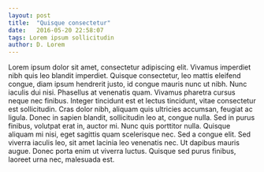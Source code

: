 ```yaml
---
layout: post
title:  "Quisque consectetur"
date:   2016-05-20 22:58:07
tags: Lorem ipsum sollicitudin
author: D. Lorem
---
```

Lorem ipsum dolor sit amet, consectetur adipiscing elit. Vivamus imperdiet nibh quis leo blandit imperdiet. Quisque consectetur, leo mattis eleifend congue, diam ipsum hendrerit justo, id congue mauris nunc ut nibh. Nunc iaculis dui nisi. Phasellus at venenatis quam. Vivamus pharetra cursus neque nec finibus. Integer tincidunt est et lectus tincidunt, vitae consectetur est sollicitudin. Cras dolor nibh, aliquam quis ultricies accumsan, feugiat ac ligula. Donec in sapien blandit, sollicitudin leo at, congue nulla. Sed in purus finibus, volutpat erat in, auctor mi. Nunc quis porttitor nulla. Quisque aliquam mi nisi, eget sagittis quam scelerisque nec. Sed a congue elit. Sed viverra iaculis leo, sit amet lacinia leo venenatis nec. Ut dapibus mauris augue. Donec porta enim ut viverra luctus. Quisque sed purus finibus, laoreet urna nec, malesuada est.